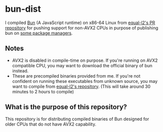 # bun-dist

I compiled [Bun](https://github.com/oven-sh/bun) (A JavaScript runtime) on x86-64 Linux from [equal-l2's PR repository](https://github.com/equal-l2/bun)
for pushing support for non-AVX2 CPUs in purpose of publishing bun on [some package managers](https://github.com/Homebrew/homebrew-core/pull/105263#issuecomment-1185819052).

## Notes
- AVX2 is disabled in compile-time on purpose. If you're running on AVX2 compatible CPU,
you may want to download the official binary of bun instead.
- These are precompiled binaries provided from me. If you're not confident on running these executables from unknown source,
you may want to compile from [equal-l2's repository](https://github.com/equal-l2/bun). (This will take around 30 minutes to 2 hours to compile)

## What is the purpose of this repository?
This repository is for distributing compiled binaries of Bun designed for older CPUs that
do not have AVX2 capability.
